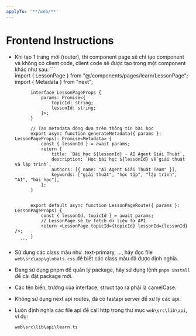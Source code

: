 ```yaml
---
applyTo: '**/web/**'
---
```

# Frontend Instructions
- Khi tạo 1 trang mới (router), thì component page sẽ chỉ tạo component và không có client code, client code sẽ được tạo trong một component khác như sau:
        ```   
            import { LessonPage } from "@/components/pages/learn/LessonPage";
            import { Metadata } from "next";

            interface LessonPageProps {
                params: Promise<{
                    topicId: string;
                    lessonId: string;
                }>;
            }

            // Tạo metadata động dựa trên thông tin bài học
            export async function generateMetadata({ params }: LessonPageProps): Promise<Metadata> {
                const { lessonId } = await params;
                return {
                    title: `Bài học ${lessonId} - AI Agent Giải Thuật`,
                    description: `Học bài học ${lessonId} về giải thuật và lập trình`,
                    authors: [{ name: "AI Agent Giải Thuật Team" }],
                    keywords: ["giải thuật", "học tập", "lập trình", "AI", "bài học"],
                };
            }


            export default async function LessonPageRoute({ params }: LessonPageProps) {
                const { lessonId, topicId } = await params;
                // LessonPage sẽ tự fetch dữ liệu từ API
                return <LessonPage topicId={topicId} lessonId={lessonId} />;
            }
        ```
- Sử dụng các class màu như .text-primary, ..., hãy đọc file `web\src\app\globals.css` để biết các class màu đã được định nghĩa.
- Đang sử dụng pnpm để quản lý package, hãy sử dụng lệnh `pnpm install` để cài đặt package mới.
- Các tên biến, trường của interface, struct tạo ra phải là camelCase.
- Không sử dụng next api routes, đã có fastapi server để xử lý các api.
- Luôn định nghĩa các file api để call http trong thư mục `web\src\lib\api`, ví dụ:
    ```
    web\src\lib\api\learn.ts
    ```